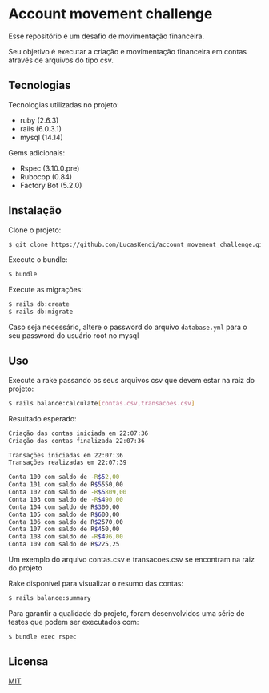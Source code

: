 # Account movement challenge

Esse repositório é um desafio de movimentação financeira.

Seu objetivo é executar a criação e movimentação financeira em contas através de arquivos do tipo csv.
## Tecnologias

Tecnologias utilizadas no projeto:
 - ruby (2.6.3)
 - rails (6.0.3.1)
 - mysql (14.14)

Gems adicionais:
 - Rspec (3.10.0.pre)
 - Rubocop (0.84)
 - Factory Bot (5.2.0)


## Instalação
Clone o projeto:
```bash
$ git clone https://github.com/LucasKendi/account_movement_challenge.git
```
Execute o bundle:
```bash
$ bundle
```
Execute as migrações:
```bash
$ rails db:create
$ rails db:migrate
```

Caso seja necessário, altere o password do arquivo `database.yml` para o seu password do usuário root no mysql

## Uso
Execute a rake passando os seus arquivos csv que devem estar na raiz do projeto:
```bash
$ rails balance:calculate[contas.csv,transacoes.csv]
```
Resultado esperado:
```bash
Criação das contas iniciada em 22:07:36
Criação das contas finalizada 22:07:36

Transações iniciadas em 22:07:36
Transações realizadas em 22:07:39

Conta 100 com saldo de -R$52,00
Conta 101 com saldo de R$5550,00
Conta 102 com saldo de -R$5809,00
Conta 103 com saldo de -R$490,00
Conta 104 com saldo de R$300,00
Conta 105 com saldo de R$600,00
Conta 106 com saldo de R$2570,00
Conta 107 com saldo de R$450,00
Conta 108 com saldo de -R$496,00
Conta 109 com saldo de R$225,25
```

Um exemplo do arquivo contas.csv e transacoes.csv se encontram na raiz do projeto

Rake disponível para visualizar o resumo das contas:
```bash
$ rails balance:summary
```


Para garantir a qualidade do projeto, foram desenvolvidos uma série de testes que podem ser executados com:
```bash
$ bundle exec rspec
```

## Licensa
[MIT](https://choosealicense.com/licenses/mit/)